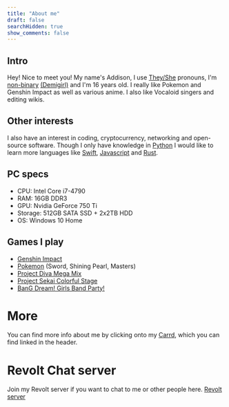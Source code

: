 ```yaml
---
title: "About me"
draft: false
searchHidden: true
show_comments: false
---
```


## Intro
Hey! Nice to meet you! My name's Addison, I use [They/She](https://en.pronouns.page/they&she) pronouns, I'm [non-binary](https://en.wikipedia.org/wiki/Non-binary_gender) [(Demigirl)](https://gender.fandom.com/wiki/Demigirl) and I'm 16 years old. I really like Pokemon and Genshin Impact as well as various anime. I also like Vocaloid singers and editing wikis.

## Other interests
I also have an interest in coding, cryptocurrency, networking and open-source software. Though I only have knowledge in [Python](https://www.python.org) I would like to learn more languages like [Swift](https://www.swift.org), [Javascript](https://en.wikipedia.org/wiki/JavaScript) and [Rust](https://www.rust-lang.org).

## PC specs
- CPU: Intel Core i7-4790
- RAM: 16GB DDR3
- GPU: Nvidia GeForce 750 Ti
- Storage: 512GB SATA SSD + 2x2TB HDD
- OS: Windows 10 Home

## Games I play
- [Genshin Impact](https://en.wikipedia.org/wiki/Genshin_Impact)
- [Pokemon](https://en.wikipedia.org/wiki/Pok%C3%A9mon) (Sword, Shining Pearl, Masters)
- [Project Diva Mega Mix](https://en.wikipedia.org/wiki/Hatsune_Miku:_Project_DIVA)
- [Project Sekai Colorful Stage](https://en.wikipedia.org/wiki/Hatsune_Miku:_Colorful_Stage!)
- [BanG Dream! Girls Band Party!](https://en.wikipedia.org/wiki/BanG_Dream!_Girls_Band_Party!)

# More
You can find more info about me by clicking onto my [Carrd](https://ninjasmosa.carrd.co), which you can find linked in the header.

# Revolt Chat server
Join my Revolt server if you want to chat to me or other people here.
[Revolt server](https://app.revolt.chat/invite/CN6ZDq74)
